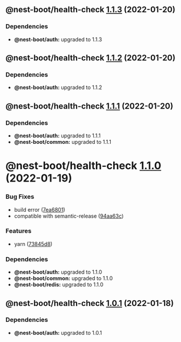 ## @nest-boot/health-check [1.1.3](https://github.com/d4rkcr0w/nest-boot/compare/@nest-boot/health-check@1.1.2...@nest-boot/health-check@1.1.3) (2022-01-20)





### Dependencies

* **@nest-boot/auth:** upgraded to 1.1.3

## @nest-boot/health-check [1.1.2](https://github.com/d4rkcr0w/nest-boot/compare/@nest-boot/health-check@1.1.1...@nest-boot/health-check@1.1.2) (2022-01-20)





### Dependencies

* **@nest-boot/auth:** upgraded to 1.1.2

## @nest-boot/health-check [1.1.1](https://github.com/d4rkcr0w/nest-boot/compare/@nest-boot/health-check@1.1.0...@nest-boot/health-check@1.1.1) (2022-01-20)





### Dependencies

* **@nest-boot/auth:** upgraded to 1.1.1
* **@nest-boot/common:** upgraded to 1.1.1

# @nest-boot/health-check [1.1.0](https://github.com/d4rkcr0w/nest-boot/compare/@nest-boot/health-check@1.0.1...@nest-boot/health-check@1.1.0) (2022-01-19)


### Bug Fixes

* build error ([7ea6801](https://github.com/d4rkcr0w/nest-boot/commit/7ea6801200bf4869d17461769335d8887388657c))
* compatible with semantic-release ([94aa63c](https://github.com/d4rkcr0w/nest-boot/commit/94aa63cd1f8f7c850a71180ac6cdc300234a78d1))


### Features

* yarn ([73845d8](https://github.com/d4rkcr0w/nest-boot/commit/73845d8f3b2038c1814faa86b6170bc9a05502aa))





### Dependencies

* **@nest-boot/auth:** upgraded to 1.1.0
* **@nest-boot/common:** upgraded to 1.1.0
* **@nest-boot/redis:** upgraded to 1.1.0

## @nest-boot/health-check [1.0.1](https://github.com/d4rkcr0w/nest-boot/compare/@nest-boot/health-check@1.0.0...@nest-boot/health-check@1.0.1) (2022-01-18)





### Dependencies

* **@nest-boot/auth:** upgraded to 1.0.1
